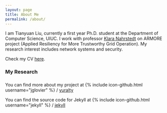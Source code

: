 ```yaml
---
layout: page
title: About Me
permalink: /about/
---
```


I am Tianyuan Liu, currently a first year Ph.D. student at the Department of
Computer Science, UIUC. I work with professor [Klara Nahrstedt](http://cairo.cs.illinois.edu/klara.html)
on ARMORE project (Applied Resiliency for More Trustworthy Grid Operation). My
research interest includes network systems and security.

Check my CV [here](http://yuralty.github.io/resume.pdf).

### My Research


### 



You can find more about my project at
{% include icon-github.html username="jglovier" %} /
[yuralty](https://github.com/yuralty)

You can find the source code for Jekyll at
{% include icon-github.html username="jekyll" %} /
[jekyll](https://github.com/jekyll/jekyll)
